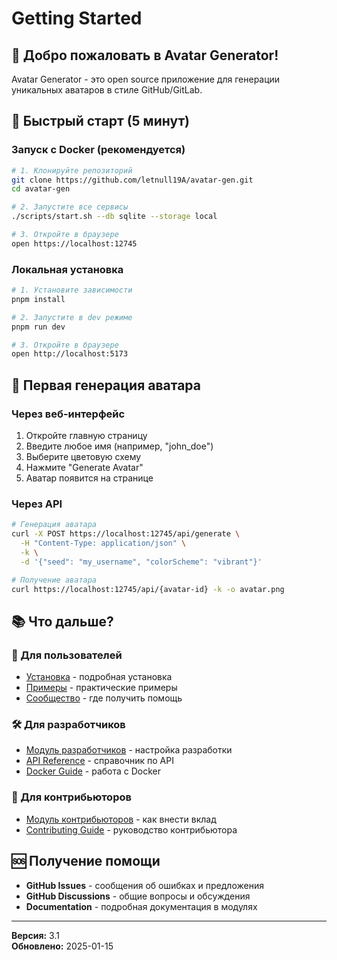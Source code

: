 # Getting Started

## 🎯 Добро пожаловать в Avatar Generator!

Avatar Generator - это open source приложение для генерации уникальных аватаров
в стиле GitHub/GitLab.

## 🚀 Быстрый старт (5 минут)

### Запуск с Docker (рекомендуется)

```bash
# 1. Клонируйте репозиторий
git clone https://github.com/letnull19A/avatar-gen.git
cd avatar-gen

# 2. Запустите все сервисы
./scripts/start.sh --db sqlite --storage local

# 3. Откройте в браузере
open https://localhost:12745
```

### Локальная установка

```bash
# 1. Установите зависимости
pnpm install

# 2. Запустите в dev режиме
pnpm run dev

# 3. Откройте в браузере
open http://localhost:5173
```

## 🎨 Первая генерация аватара

### Через веб-интерфейс

1. Откройте главную страницу
2. Введите любое имя (например, "john_doe")
3. Выберите цветовую схему
4. Нажмите "Generate Avatar"
5. Аватар появится на странице

### Через API

```bash
# Генерация аватара
curl -X POST https://localhost:12745/api/generate \
  -H "Content-Type: application/json" \
  -k \
  -d '{"seed": "my_username", "colorScheme": "vibrant"}'

# Получение аватара
curl https://localhost:12745/api/{avatar-id} -k -o avatar.png
```

## 📚 Что дальше?

### 👤 Для пользователей

- [Установка](installation.md) - подробная установка
- [Примеры](examples.md) - практические примеры
- [Сообщество](community.md) - где получить помощь

### 🛠️ Для разработчиков

- [Модуль разработчиков](../modules/02-developers/README.md) - настройка
  разработки
- [API Reference](../api/README.md) - справочник по API
- [Docker Guide](../deployment/README.md) - работа с Docker

### 🤝 Для контрибьюторов

- [Модуль контрибьюторов](../modules/03-contributors/README.md) - как внести
  вклад
- [Contributing Guide](../contributing/README.md) - руководство контрибьютора

## 🆘 Получение помощи

- **GitHub Issues** - сообщения об ошибках и предложения
- **GitHub Discussions** - общие вопросы и обсуждения
- **Documentation** - подробная документация в модулях

---

**Версия:** 3.1  
**Обновлено:** 2025-01-15
